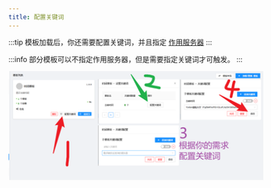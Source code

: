 ```yaml
---
title: 配置关键词
---
```


:::tip
模板加载后，你还需要配置关键词，并且指定 [作用服务器](/docs/easybot/features/command/index.md#作用服务器)
:::

:::info
部分模板可以不指定作用服务器，但是需要指定关键词才可触发。
:::

![](./image/image.png)